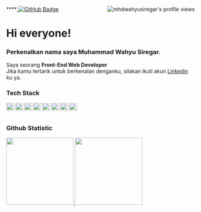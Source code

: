 ****<a href="https://github.com/Meghna-DAS/github-profile-views-counter">
    <img src="https://komarev.com/ghpvc/?username=mhdwahyusiregar" alt="mhdwahyusiregar's profile views" align="right">
</a>
<a href="https://github.com/mhdwahyusiregar?tab=followers"><img src="https://img.shields.io/github/followers/mhdwahyusiregar?label=Followers&style=social" alt="GitHub Badge"></a>

# Hi everyone!

### Perkenalkan nama saya **Muhammad Wahyu Siregar**.
Saya seorang **Front-End Web Developer**  
Jika kamu tertarik untuk berkenalan denganku, silakan ikuti akun [Linkedin](https://www.linkedin.com/in/mwahyusrg/) ku ya.

### Tech Stack
  <a href="#"><img align="left" alt="Html5" title="Html5" width="21px" height="21px" src="https://upload.wikimedia.org/wikipedia/commons/3/38/HTML5_Badge.svg" /></a>
  <a href="#"><img align="left" alt="CSS" title="CSS" width="21px" height="21px" src="https://upload.wikimedia.org/wikipedia/commons/6/62/CSS3_logo.svg" /></a>
  <a href="#"><img align="left" alt="JavaScript" title="JavaScript" width="21px" height="21px" src="https://upload.wikimedia.org/wikipedia/commons/9/99/Unofficial_JavaScript_logo_2.svg" /></a>
  <a href="https://nodejs.org/"><img align="left" alt="NodeJS" title="NodeJS" width="21px" height="21px" src="https://seeklogo.com/images/N/nodejs-logo-FBE122E377-seeklogo.com.png" /></a>
  <a href="https://reactjs.org/"><img align="left" alt="React" title="React" width="21px" height="21px" src="https://cdn.worldvectorlogo.com/logos/react-2.svg" /></a>
  <a href="https://vuejs.org/"><img align="left" alt="React" title="Vuejs" width="21px" height="21px" src="https://upload.wikimedia.org/wikipedia/commons/9/95/Vue.js_Logo_2.svg" /></a>
  
  <a href="https://getbootstrap.com/"><img align="left" alt="Bootstrap" title="Bootstrap" width="21px" height="21px" src="https://upload.wikimedia.org/wikipedia/commons/b/b2/Bootstrap_logo.svg" /></a>
  <a href="https://tailwindcss.com/"><img align="left" alt="Tailwindcss" title="Tailwindcss" width="21px" height="21px" src="https://upload.wikimedia.org/wikipedia/commons/d/d5/Tailwind_CSS_Logo.svg" /></a>
  <br>
  <br>

### Github Statistic
<p align="left">
<a href="https://github.com/mhdwahyusiregar">
  <img height="180em" src="https://github-readme-stats-eight-theta.vercel.app/api?username=mhdwahyusiregar&show_icons=true&theme=algolia&include_all_commits=true&count_private=true"/>
  <img height="180em" src="https://github-readme-stats-eight-theta.vercel.app/api/top-langs/?username=mhdwahyusiregar&layout=compact&langs_count=8&theme=algolia"/>
</a>
</p>
